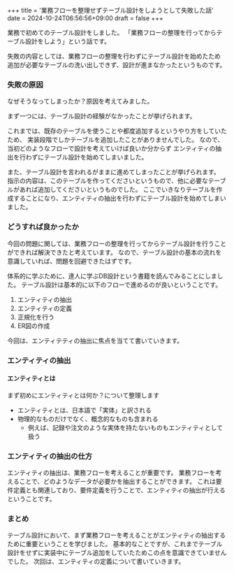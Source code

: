 +++
title = '業務フローを整理せずテーブル設計をしようとして失敗した話'
date = 2024-10-24T06:56:56+09:00
draft = false
+++

業務で初めてのテーブル設計をしました。
「業務フローの整理を行ってからテーブル設計をしよう」という話です。

失敗の内容としては、業務フローの整理を行わずにテーブル設計を始めたため
追加が必要なテーブルの洗い出しできず、設計が進まなかったというものです。

### 失敗の原因

なぜそうなってしまったか？原因を考えてみました。

まず一つには、テーブル設計の経験がなかったことが挙げられます。

これまでは、既存のテーブルを使うことや都度追加するというやり方をしていたため、
実装段階でしかテーブルを追加したことがありませんでした。
なので、当初どのようなフローで設計を考えていけば良いか分からず
エンティティの抽出を行わずにテーブル設計を始めてしまいました。

また、テーブル設計を言われるがままに進めてしまったことが挙げられます。
指示の内容は、このテーブルを作ってくださいというもので、他に必要なテーブルがあれば追加してくださいというものでした。
ここでいきなりテーブルを作成することになり、エンティティの抽出を行わずにテーブル設計を始めてしまいました。

### どうすれば良かったか

今回の問題に関しては、業務フローの整理を行ってからテーブル設計を行うことができれば解決できたと考えています。
なので、テーブル設計の基本の流れを意識していれば、問題を回避できたはずです。

体系的に学ぶために、達人に学ぶDB設計という書籍を読んでみることにしました。
テーブル設計は基本的に以下のフローで進めるのが良いということです。

1. エンティティの抽出
2. エンティティの定義
3. 正規化を行う
4. ER図の作成

今回は、エンティテティの抽出に焦点を当てて書いていきます。

### エンティティの抽出

#### エンティティとは

まず初めにエンティティとは何か？について整理します
- エンティティとは、日本語で「実体」と訳される
- 物理的なものだけでなく、概念的なものも含まれる
  - 例えば、記録や注文のような実体を持たないものもエンティティとして扱う

### エンティティの抽出の仕方

エンティティの抽出は、業務フローを考えることが重要です。
業務フローを考えることで、どのようなデータが必要かを抽出することができます。
これは要件定義とも関連しており、要件定義を行うことで、エンティティの抽出が行えるということです。

### まとめ

テーブル設計において、まず業務フローを考えることがエンティティの抽出するために重要ということを学びました。
基本的なことですが、これまでテーブル設計をせずに実装中にテーブル追加をしていたためこの点を意識できていませんでした。 
次回は、エンティティの定義について書いていきます。
